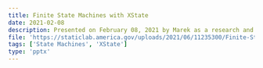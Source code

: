 ```yaml
---
title: Finite State Machines with XState
date: 2021-02-08
description: Presented on February 08, 2021 by Marek as a research and development project.
file: 'https://staticlab.america.gov/uploads/2021/06/11235300/Finite-State-Machines.pptx'
tags: ['State Machines', 'XState']
type: 'pptx'
---
```

